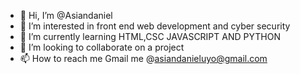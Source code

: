 - 👋 Hi, I’m @Asiandaniel
- 👀 I’m interested in front end web development and cyber security
- 🌱 I’m currently learning HTML,CSC JAVASCRIPT AND PYTHON
- 💞️ I’m looking to collaborate on a project
- 📫 How to reach me Gmail me @asiandanieluyo@gmail.com

<!---
Asiandaniel/Asiandaniel is a ✨ special ✨ repository because its `README.md` (this file) appears on your GitHub profile.
You can click the Preview link to take a look at your changes.
--->
